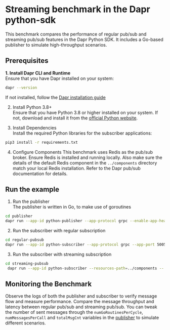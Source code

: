 # Streaming benchmark in the Dapr python-sdk

This benchmark compares the performance of regular pub/sub and streaming pub/sub features in the Dapr Python SDK. It includes a Go-based publisher to simulate high-throughput scenarios.

## Prerequisites
**1. Install Dapr CLI and Runtime**  
Ensure that you have Dapr installed on your system:
```bash
dapr --version
```
If not installed, follow the [Dapr installation guide](https://docs.dapr.io/getting-started)

2. Install Python 3.8+  
Ensure that you have Python 3.8 or higher installed on your system. If not, download and install it from the [official Python website](https://www.python.org/downloads/).

3. Install Dependencies  
Install the required Python libraries for the subscriber applications:
```bash
pip3 install -r requirements.txt
```

4. Configure Components
This benchmark uses Redis as the pub/sub broker. Ensure Redis is installed and running locally.
Also make sure the details of the default Redis component in the `../components` directory match your local Redis installation. Refer to the Dapr pub/sub documentation for details.

## Run the example

1. Run the publisher  
The publisher is written in Go, to make use of goroutines
```bash
cd publisher
dapr run --app-id python-publisher --app-protocol grpc --enable-app-health-check --resources-path=../components -- go run main.go
```

2. Run the subscriber with regular subscription
```bash
cd regular-pubsub
dapr run --app-id python-subscriber --app-protocol grpc --app-port 50051 --resources-path=../components -- python3 subscriber.py
```


3. Run the subscriber with streaming subscription
```bash
cd streaming-pubsub
 dapr run --app-id python-subscriber --resources-path=../components -- python3 subscriber.py
```

## Monitoring the Benchmark
Observe the logs of both the publisher and subscriber to verify message flow and measure performance.
Compare the message throughput and latency between regular pub/sub and streaming pub/sub.
You can tweak the number of sent messages through the `numGoRoutinesPerCycle`, `numMessagesPerCall` and `totalMsgCnt` variables in the [publisher](publisher/main.go) to simulate different scenarios.